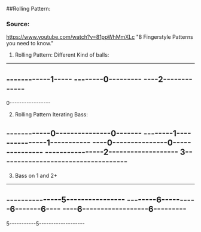 ##Rolling Pattern:
### Source: 
https://www.youtube.com/watch?v=81ppWhMmXLc "8 Fingerstyle Patterns you need to know."

1. Rolling Pattern: Different Kind of balls:
------------------
------------1-----
--------0---------
----2-------------
------------------
0-----------------

2. Rolling Pattern Iterating Bass:

------------0---------------0-------
--------1---------------1-----------
----0---------------0---------------
----------------2-------------------
3-----------------------------------
------------------------------------

3. Bass on 1 and 2+

--------------------------------
---------------5----------------
--------6----------6-------6----
----6------------------6---------
--------------------------------
5-----------5-------------------




